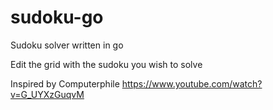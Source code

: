 # sudoku-go

Sudoku solver written in go

Edit the grid with the sudoku you wish to solve

Inspired by Computerphile https://www.youtube.com/watch?v=G_UYXzGuqvM
